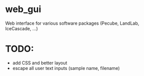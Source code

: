 # web_gui

Web interface for various software packages (Pecube, LandLab, IceCascade, ...)

# TODO:
- add CSS and better layout
- escape all user text inputs (sample name, filename)
